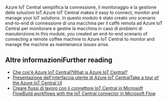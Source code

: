 <span data-ttu-id="96bd4-101">Azure IoT Central semplifica la connessione, il monitoraggio e la gestione delle soluzioni IoT.</span><span class="sxs-lookup"><span data-stu-id="96bd4-101">Azure IoT Central makes it easy to connect, monitor and manage your IoT solutions.</span></span> <span data-ttu-id="96bd4-102">In questo modulo è stato creato uno scenario end-to-end di connessione di una macchina per il caffè remota ad Azure IoT Central per monitorare e gestire la macchina in caso di problemi di manutenzione.</span><span class="sxs-lookup"><span data-stu-id="96bd4-102">In this module, you created an end-to-end scenario of connecting a remote coffee machine to Azure IoT Central to monitor and manage the machine as maintenance issues arise.</span></span>

## <a name="further-reading"></a><span data-ttu-id="96bd4-103">Altre informazioni</span><span class="sxs-lookup"><span data-stu-id="96bd4-103">Further reading</span></span>

- [<span data-ttu-id="96bd4-104">Che cos'è Azure IoT Central?</span><span class="sxs-lookup"><span data-stu-id="96bd4-104">What is Azure IoT Central?</span></span>](https://docs.microsoft.com/azure/iot-central/overview-iot-central)
- [<span data-ttu-id="96bd4-105">Presentazione dell'interfaccia utente di Azure IoT Central</span><span class="sxs-lookup"><span data-stu-id="96bd4-105">Take a tour of the Azure IoT Central UI</span></span>](https://docs.microsoft.com/azure/iot-central/overview-iot-central-tour)
- [<span data-ttu-id="96bd4-106">Creare flussi di lavoro con il connettore IoT Central in Microsoft Flow</span><span class="sxs-lookup"><span data-stu-id="96bd4-106">Build workflows with the IoT Central connector in Microsoft Flow</span></span>](https://docs.microsoft.com/azure/iot-central/howto-add-microsoft-flow)